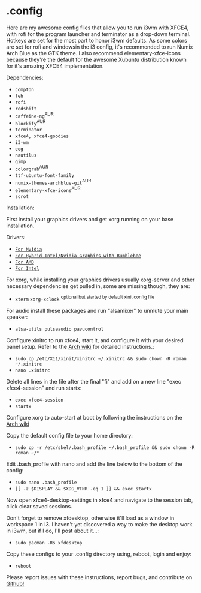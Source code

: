 # .config

Here are my awesome config files that allow you to run i3wm with XFCE4, with rofi for the program launcher and terminator as a drop-down terminal. Hotkeys are set for the most part to honor i3wm defaults. As some colors are set for rofi and windowsin  the i3 config, it's recommended to run Numix Arch Blue as the GTK theme. I also recommend elementary-xfce-icons because they're the default for the awesome Xubuntu distribution known for it's amazing XFCE4 implementation.

Dependencies:

* `compton`
* `feh`
* `rofi`
* `redshift`
* `caffeine-ng`<sup>AUR</sup>
* `blockify`<sup>AUR</sup>
* `terminator`
* `xfce4, xfce4-goodies`
* `i3-wm`
* `eog`
* `nautilus`
* `gimp`
* `colorgrab`<sup>AUR</sup>
* `ttf-ubuntu-font-family`
* `numix-themes-archblue-git`<sup>AUR</sup>
* `elementary-xfce-icons`<sup>AUR</sup>
* `scrot`

Installation:

First install your graphics drivers and get xorg running on your base installation.

Drivers:

* [`For Nvidia`](https://wiki.archlinux.org/index.php/NVIDIA)
* [`For Hybrid Intel/Nvidia Graphics with Bumblebee`](https://wiki.archlinux.org/index.php/Bumblebee)
* [`For AMD`](https://wiki.archlinux.org/index.php/ATI)
* [`For Intel`](https://wiki.archlinux.org/index.php/Intel_graphics)

For xorg, while installing your graphics drivers usually xorg-server and other necessary dependencies get pulled in, some are missing though, they are:

* `xterm` `xorg-xclock` <sup>optional but started by default xinit config file</sup>

For audio install these packages and run "alsamixer" to unmute your main speaker:

* `alsa-utils pulseaudio pavucontrol`

Configure xinitrc to run xfce4, start it, and configure it with your desired panel setup. Refer to the [Arch wiki](https://wiki.archlinux.org/index.php/Xinitrc) for detailed instructions.:

* `sudo cp /etc/X11/xinit/xinitrc ~/.xinitrc && sudo chown -R roman ~/.xinitrc`
* `nano .xinitrc`

Delete all lines in the file after the final "fi" and add on a new line "exec xfce4-session" and run startx:

* `exec xfce4-session`
* `startx`

Configure xorg to auto-start at boot by following the instructions on the [Arch wiki](https://wiki.archlinux.org/index.php/Xinitrc#Autostart_X_at_login)

Copy the default config file to your home directory:

* `sudo cp -r /etc/skel/.bash_profile ~/.bash_profile && sudo chown -R roman ~/*`
 
Edit .bash_profile with nano and add the line below to the bottom of the config:

* `sudo nano .bash_profile`
* `[[ -z $DISPLAY && $XDG_VTNR -eq 1 ]] && exec startx`
 
Now open xfce4-desktop-settings in xfce4 and navigate to the session tab, click clear saved sessions.

Don't forget to remove xfdesktop, otherwise it'll load as a window in workspace 1 in i3. I haven't yet discovered a way to make the desktop work in i3wm, but if I do, I'll post about it...:

* `sudo pacman -Rs xfdesktop`

Copy these configs to your .config directory using, reboot, login and enjoy:

* `reboot`

Please report issues with these instructions, report bugs, and contribute on [Github!](https://github.com/RomanSC/.config)
